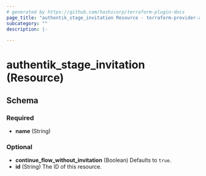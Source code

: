 ```yaml
---
# generated by https://github.com/hashicorp/terraform-plugin-docs
page_title: "authentik_stage_invitation Resource - terraform-provider-authentik"
subcategory: ""
description: |-
  
---
```


# authentik_stage_invitation (Resource)





<!-- schema generated by tfplugindocs -->
## Schema

### Required

- **name** (String)

### Optional

- **continue_flow_without_invitation** (Boolean) Defaults to `true`.
- **id** (String) The ID of this resource.


